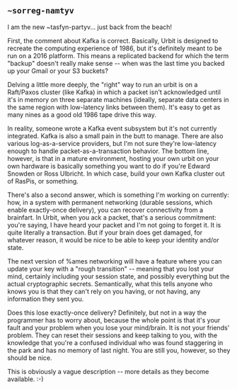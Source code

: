 ## `~sorreg-namtyv`
I am the new ~tasfyn-partyv... just back from the beach!

First, the comment about Kafka is correct.  Basically, Urbit is designed to recreate the computing experience of 1986, but it's definitely meant to be run on a 2016 platform.  This means a replicated backend for which the term "backup" doesn't really make sense -- when was the last time you backed up your Gmail or your S3 buckets?

Delving a little more deeply, the "right" way to run an urbit is on a Raft/Paxos cluster (like Kafka) in which a packet isn't acknowledged until it's in memory on three separate machines (ideally, separate data centers in the same region with low-latency links between them).  It's easy to get as many nines as a good old 1986 tape drive this way.

In reality, someone wrote a Kafka event subsystem but it's not currently integrated.  Kafka is also a small pain in the butt to manage.  There are also various log-as-a-service providers, but I'm not sure they're low-latency enough to handle packet-as-a-transaction behavior.  The bottom line, however, is that in a mature environment, hosting your own urbit on your own hardware is basically something you want to do if you're Edward Snowden or Ross Ulbricht.  In which case, build your own Kafka cluster out of RasPis, or something.

There's also a second answer, which is something I'm working on currently: how, in a system with permanent networking (durable sessions, which enable exactly-once delivery), you can recover connectivity from a brainfart.  In Urbit, when you ack a packet, that's a serious commitment: you're saying, I have heard your packet and I'm not going to forget it.  It is quite literally a transaction.  But if your brain does get damaged, for whatever reason, it would be nice to be able to keep your identity and/or state.

The next version of %ames networking will have a feature where you can update your key with a "rough transition" -- meaning that you lost your mind, certainly including your session state, and possibly everything but the actual cryptographic secrets.  Semantically, what this tells anyone who knows you is that they can't rely on you having, or not having, any information they sent you.  

Does this lose exactly-once delivery?  Definitely, but not in a way the programmer has to worry about, because the whole point is that it's your fault and your problem when you lose your mind/brain.  It is not your friends' problem.  They can reset their sessions and keep talking to you, with the knowledge that you're a confused individual who was found staggering in the park and has no memory of last night.  You are still you, however, so they should be nice.

This is obviously a vague description -- more details as they become available. :-)